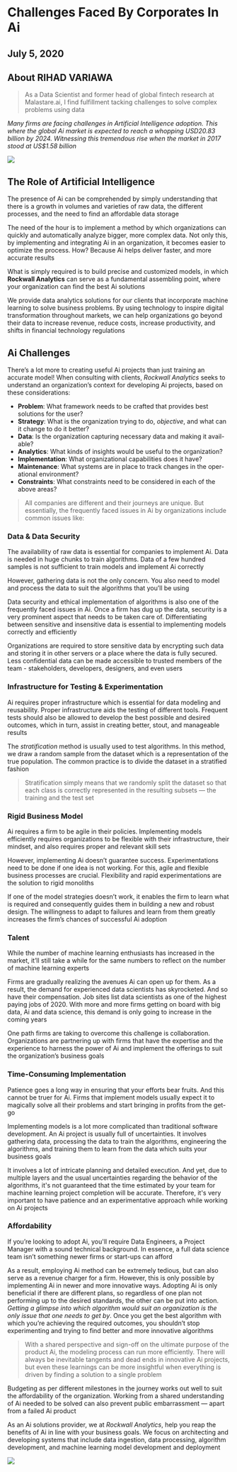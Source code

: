 # Challenges Faced By Corporates In Ai
## July 5, 2020
## About RIHAD VARIAWA
> As a Data Scientist and former head of global fintech research at Malastare.ai, I find fulfillment tacking challenges to solve complex problems using data

*Many firms are facing challenges in Artificial Intelligence adoption. This where the global Ai market is expected to reach a whopping USD20.83 billion by 2024. Witnessing this tremendous rise when the market in 2017 stood at US$1.58 billion*

![](https://media.giphy.com/media/l46Cy1rHbQ92uuLXa/giphy.gif)

## The Role of Artificial Intelligence
The presence of Ai can be comprehended by simply understanding that there is a growth in volumes and varieties of raw data, the different processes, and the need to find an affordable data storage

The need of the hour is to implement a method by which organizations can quickly and automatically analyze bigger, more complex data. Not only this, by implementing and integrating Ai in an organization, it becomes easier to optimize the process. How? Because Ai helps deliver faster, and more accurate results

What is simply required is to build precise and customized models, in which **Rockwall Analytics** can serve as a fundamental assembling point, where your organization can find the best Ai solutions

We provide data analytics solutions for our clients that incorporate machine learning to solve business problems. By using technology to inspire digital transformation throughout markets, we can help organizations go beyond their data to increase revenue, reduce costs, increase productivity, and shifts in financial technology regulations

## Ai Challenges
There’s a lot more to creating useful Ai projects than just training an accurate model! When consulting with clients, *Rockwall Analytics* seeks to understand an organization’s context for developing Ai projects, based on these considerations:

- **Problem**: What framework needs to be crafted that provides best solutions for the user?
- **Strategy**: What is the organization trying to do, *objective*, and what can it change to do it better?
- **Data**: Is the organization capturing necessary data and making it avail- able?
- **Analytics**: What kinds of insights would be useful to the organization?
- **Implementation**: What organizational capabilities does it have?
- **Maintenance**: What systems are in place to track changes in the oper- ational environment?
- **Constraints**: What constraints need to be considered in each of the above areas?

> All companies are different and their journeys are unique. But essentially, the frequently faced issues in Ai by organizations include common issues like:

### Data & Data Security
The availability of raw data is essential for companies to implement Ai. Data is needed in huge chunks to train algorithms. Data of a few hundred samples is not sufficient to train models and implement Ai correctly

However, gathering data is not the only concern. You also need to model and process the data to suit the algorithms that you’ll be using

Data security and ethical implementation of algorithms is also one of the frequently faced issues in Ai. Once a firm has dug up the data, security is a very prominent aspect that needs to be taken care of. Differentiating between sensitive and insensitive data is essential to implementing models correctly and efficiently

Organizations are required to store sensitive data by encrypting such data and storing it in other servers or a place where the data is fully secured. Less confidential data can be made accessible to trusted members of the team - stakeholders, developers, designers, and even users

### Infrastructure for Testing & Experimentation
Ai requires proper infrastructure which is essential for data modeling and reusability. Proper infrastructure aids the testing of different tools. Frequent tests should also be allowed to develop the best possible and desired outcomes, which in turn, assist in creating better, stout, and manageable results

The *stratification* method is usually used to test algorithms. In this method, we draw a random sample from the dataset which is a representation of the true population. The common practice is to divide the dataset in a stratified fashion

> Stratification simply means that we randomly split the dataset so that each class is correctly represented in the resulting subsets — the training and the test set

### Rigid Business Model
Ai requires a firm to be agile in their policies. Implementing models efficiently requires organizations to be flexible with their infrastructure, their mindset, and also requires proper and relevant skill sets

However, implementing Ai doesn’t guarantee success. Experimentations need to be done if one idea is not working. For this, agile and flexible business processes are crucial. Flexibility and rapid experimentations are the solution to rigid monoliths

If one of the model strategies doesn’t work, it enables the firm to learn what is required and consequently guides them in building a new and robust design. The willingness to adapt to failures and learn from them greatly increases the firm’s chances of successful Ai adoption

### Talent
While the number of machine learning enthusiasts has increased in the market, it’ll still take a while for the same numbers to reflect on the number of machine learning experts

Firms are gradually realizing the avenues Ai can open up for them. As a result, the demand for experienced data scientists has skyrocketed. And so have their compensation. Job sites list data scientists as one of the highest paying jobs of 2020. With more and more firms getting on board with big data, Ai and data science, this demand is only going to increase in the coming years

One path firms are taking to overcome this challenge is collaboration. Organizations are partnering up with firms that have the expertise and the experience to harness the power of Ai and implement the offerings to suit the organization’s business goals

### Time-Consuming Implementation
Patience goes a long way in ensuring that your efforts bear fruits. And this cannot be truer for Ai. Firms that implement models usually expect it to magically solve all their problems and start bringing in profits from the get-go

Implementing models is a lot more complicated than traditional software development. An Ai project is usually full of uncertainties. It involves gathering data, processing the data to train the algorithms, engineering the algorithms, and training them to learn from the data which suits your business goals

It involves a lot of intricate planning and detailed execution. And yet, due to multiple layers and the usual uncertainties regarding the behavior of the algorithms, it's not guaranteed that the time estimated by your team for machine learning project completion will be accurate. Therefore, it's very important to have patience and an experimentative approach while working on Ai projects

### Affordability
If you’re looking to adopt Ai, you'll require Data Engineers, a Project Manager with a sound technical background. In essence, a full data science team isn’t something newer firms or start-ups can afford

As a result, employing Ai method can be extremely tedious, but can also serve as a revenue charger for a firm. However, this is only possible by implementing Ai in newer and more innovative ways. Adopting Ai is only beneficial if there are different plans, so regardless of one plan not performing up to the desired standards, the other can be put into action. *Getting a glimpse into which algorithm would suit an organization is the only issue that one needs to get by*. Once you get the best algorithm with which you’re achieving the required outcomes, you shouldn’t stop experimenting and trying to find better and more innovative algorithms

> With a shared perspective and sign-off on the ultimate purpose of the product Ai, the modeling process can run more efficiently. There will always be inevitable tangents and dead ends in innovative Ai projects, but even these learnings can be more insightful when everything is driven by finding a solution to a single problem

Budgeting as per different milestones in the journey works out well to suit the affordability of the organization. Working from a shared understanding of Ai needed to be solved can also prevent public embarrassment — apart from a failed Ai product

As an Ai solutions provider, we at *Rockwall Analytics*, help you reap the benefits of Ai in line with your business goals. We focus on architecting and developing systems that include data ingestion, data processing, algorithm development, and machine learning model development and deployment

![](https://drive.google.com/uc?export=view&id=1i7fzIUxz-oEs8V4uMdoZCQUl51NMrbVz)
